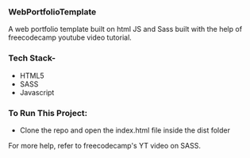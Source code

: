 ### WebPortfolioTemplate
A web portfolio template built on html JS and Sass built with the help of freecodecamp youtube video tutorial. 

### Tech Stack-
* HTML5
* SASS
* Javascript

### To Run This Project:
* Clone the repo and open the index.html file inside the dist folder 

For more help, refer to freecodecamp's YT video on SASS.
